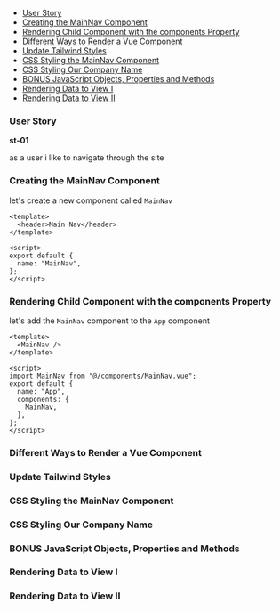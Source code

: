 - [User Story](#user-story)
- [Creating the MainNav Component](#creating-the-mainnav-component)
- [Rendering Child Component with the components Property](#rendering-child-component-with-the-components-property)
- [Different Ways to Render a Vue Component](#different-ways-to-render-a-vue-component)
- [Update Tailwind Styles](#update-tailwind-styles)
- [CSS Styling the MainNav Component](#css-styling-the-mainnav-component)
- [CSS Styling Our Company Name](#css-styling-our-company-name)
- [BONUS JavaScript Objects, Properties and Methods](#bonus-javascript-objects-properties-and-methods)
- [Rendering Data to View I](#rendering-data-to-view-i)
- [Rendering Data to View II](#rendering-data-to-view-ii)

### User Story

**st-01**

as a user i like to navigate through the site

### Creating the MainNav Component

let's create a new component called `MainNav`

```vue
<template>
  <header>Main Nav</header>
</template>

<script>
export default {
  name: "MainNav",
};
</script>
```

### Rendering Child Component with the components Property

let's add the `MainNav` component to the `App` component

```vue
<template>
  <MainNav />
</template>

<script>
import MainNav from "@/components/MainNav.vue";
export default {
  name: "App",
  components: {
    MainNav,
  },
};
</script>
```

### Different Ways to Render a Vue Component

### Update Tailwind Styles

### CSS Styling the MainNav Component

### CSS Styling Our Company Name

### BONUS JavaScript Objects, Properties and Methods

### Rendering Data to View I

### Rendering Data to View II
